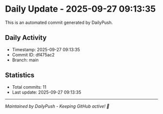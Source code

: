 # Daily Update - 2025-09-27 09:13:35

This is an automated commit generated by DailyPush.

## Daily Activity
- Timestamp: 2025-09-27 09:13:35
- Commit ID: df475ac2
- Branch: main

## Statistics
- Total commits: 11
- Last update: 2025-09-27 09:13:35

---
*Maintained by DailyPush - Keeping GitHub active! 🚀*
